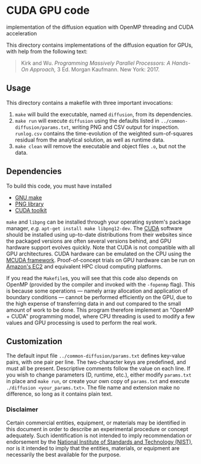 # CUDA GPU code

implementation of the diffusion equation with
OpenMP threading and CUDA acceleration

This directory contains implementations of the diffusion equation for GPUs, with help from the following text:
> Kirk and Wu. *Programming Massively Parallel Processors: A Hands-On Approach,* 3 Ed. Morgan Kaufmann. New York: 2017.

## Usage

This directory contains a makefile with three important invocations:
 1. ```make``` will build the executable, named ```diffusion```,
    from its dependencies.
 2. ```make run``` will execute ```diffusion``` using the defaults listed in
    ```../common-diffusion/params.txt```, writing PNG and CSV output for
    inspection. ```runlog.csv``` contains the time-evolution of the weighted
    sum-of-squares residual from the analytical solution, as well as runtime
    data.
 3. ```make clean``` will remove the executable and object files ```.o```,
    but not the data.

## Dependencies

To build this code, you must have installed
 * [GNU make][_make]
 * [PNG library][_png]
 * [CUDA toolkit][_cuda]

```make``` and ```libpng``` can be installed through your operating
system's package manager, *e.g.* ```apt-get install make libpng12-dev```.
The [CUDA][_cuda] software should be installed using up-to-date distributions
from their websites since the packaged versions are often several versions
behind, and GPU hardware support evolves quickly. Note that CUDA is not
compatible with all GPU architectures. CUDA hardware can be emulated on the CPU
using the [MCUDA framework][_mcuda]. Proof-of-concept trials on GPU hardware
can be run on [Amazon's EC2][_aws] and equivalent HPC cloud computing platforms.

If you read the ```Makefile```s, you will see that this code also depends on
OpenMP (provided by the compiler and invoked with the ```-fopenmp``` flag). This
is because some operations &mdash; namely array allocation and application of
boundary conditions &mdash; cannot be performed efficiently on the GPU, due to
the high expense of transferring data in and out compared to the small amount of
work to be done. This program therefore implement an "OpenMP + CUDA" programming
model, where CPU threading is used to modify a few values and GPU processing is
used to perform the real work.

## Customization

The default input file ```../common-diffusion/params.txt``` defines key-value
pairs, with one pair per line. The two-character keys are predefined, and must
all be present. Descriptive comments follow the value on each line. If you wish
to change parameters (D, runtime, etc.), either modify ```params.txt``` in
place and ```make run```, or create your own copy of ```params.txt``` and
execute ```./diffusion <your_params.txt>```. The file name and extension make
no difference, so long as it contains plain text.

### Disclaimer

Certain commercial entities, equipment, or materials may be identified in this
document in order to describe an experimental procedure or concept adequately.
Such identification is not intended to imply recommendation or endorsement by
the [National Institute of Standards and Technology (NIST)](http://www.nist.gov),
nor is it intended to imply that the entities, materials, or equipment are
necessarily the best available for the purpose.

[_amdcl]:  http://developer.amd.com/tools-and-sdks/opencl-zone/
[_aws]:    https://aws.amazon.com/ec2/Elastic-GPUs/
[_cuda]:   https://developer.nvidia.com/cuda-toolkit
[_icl]:    https://software.intel.com/en-us/articles/opencl-drivers
[_make]:   https://www.gnu.org/software/make/
[_mcuda]:  http://impact.crhc.illinois.edu/mcuda.aspx
[_nvcl]:   https://developer.nvidia.com/opencl
[_opencl]: https://www.khronos.org/opencl/
[_pgi]:    http://www.pgroup.com/products/community.htm
[_png]:    http://www.libpng.org/pub/png/libpng.html
